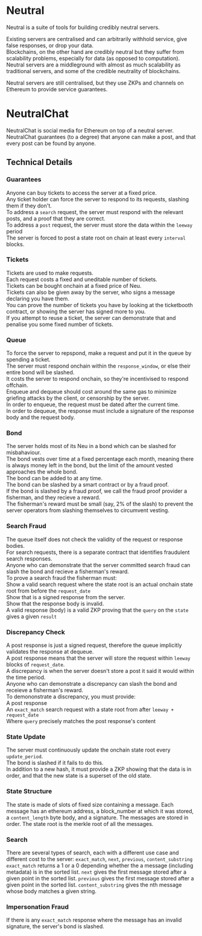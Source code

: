 # Neutral

Neutral is a suite of tools for building credibly neutral servers.

Existing servers are centralised and can arbitrarily withhold service, give false responses, or drop your data.<br/>
Blockchains, on the other hand are credibly neutral but they suffer from scalability problems, especially for data (as opposed to computation).<br/>
Neutral servers are a middleground with almost as much scalability as traditional servers, and some of the credible neutrality of blockchains.<br/>

Neutral servers are still centralised, but they use ZKPs and channels on Ethereum to provide service guarantees.

# NeutralChat

NeutralChat is social media for Ethereum on top of a neutral server.<br/>
NeutralChat guarantees (to a degree) that anyone can make a post, and that every post can be found by anyone.<br/>

## Technical Details

### Guarantees

Anyone can buy tickets to access the server at a fixed price.<br/>
Any ticket holder can force the server to respond to its requests, slashing them if they don't.<br/>
To address a `search` request, the server must respond with the relevant posts, and a proof that they are correct.<br/>
To address a `post` request, the server must store the data within the `leeway` period<br/>
The server is forced to post a state root on chain at least every `interval` blocks.<br/>

### Tickets

Tickets are used to make requests.<br/>
Each request costs a fixed and uneditable number of tickets.<br/>
Tickets can be bought onchain at a fixed price of Neu.<br/>
Tickets can also be given away by the server, who signs a message declaring you have them.<br/>
You can prove the number of tickets you have by looking at the ticketbooth contract, or showing the server has signed more to you.<br/>
If you attempt to reuse a ticket, the server can demonstrate that and penalise you some fixed number of tickets.<br/>

### Queue

To force the server to repspond, make a request and put it in the queue by spending a ticket.<br/>
The server must respond onchain within the `response_window`, or else their entire bond will be slashed.<br/>
It costs the server to respond onchain, so they're incentivised to respond offchain.<br/>
Enqueue and dequeue should cost around the same gas to minimize griefing attacks by the client, or censorship by the server.<br/>
In order to enqueue, the request must be dated after the current time.<br/>
In order to dequeue, the response must include a signature of the response body and the request body.<br/>

### Bond

The server holds most of its Neu in a bond which can be slashed for misbahaviour.<br/>
The bond vests over time at a fixed percentage each month, meaning there is always money left in the bond, but the limit of the amount vested approaches the whole bond.<br/>
The bond can be added to at any time.<br/>
The bond can be slashed by a smart contract or by a fraud proof.<br/>
If the bond is slashed by a fraud proof, we call the fraud proof provider a fisherman, and they recieve a reward.<br/>
The fisherman's reward must be small (say, 2% of the slash) to prevent the server operators from slashing themselves to circumvent vesting.<br/>

### Search Fraud

The queue itself does not check the validity of the request or response bodies.<br/>
For search requests, there is a separate contract that identifies fraudulent search responses.<br/>
Anyone who can demonstrate that the server committed search fraud can slash the bond and recieve a fisherman's reward.<br/>
To prove a search fraud the fisherman must:<br/>
    Show a valid search request where the state root is an actual onchain state root from before the `request_date`<br/>
    Show that is a signed response from the server.<br/>
    Show that the response body is invalid.<br/>
        A valid response (body) is a valid ZKP proving that the `query` on the `state` gives a given `result`<br/>

### Discrepancy Check

A post response is just a signed request, therefore the queue implicitly validates the response at dequeue.<br/>
A post response means that the server will store the request within `leeway` blocks of `request_date`.<br/>
A discrepancy is when the server doesn't store a post it said it would within the time period.<br/>
Anyone who can demonstrate a discrepancy can slash the bond and receieve a fisherman's reward.<br/>
To demononstrate a discrepancy, you must provide:<br/>
    A post response<br/>
    An `exact_match` search request with a state root from after `leeway + request_date`<br/>
    Where `query` precisely matches the post response's content<br/>

### State Update

The server must continuously update the onchain state root every `update_period`.<br/>
The bond is slashed if it fails to do this.<br/>
In addition to a new hash, it must provide a ZKP showing that the data is in order, and that the new state is a superset of the old state.

### State Structure

The state is made of slots of fixed size containing a message.
Each message has an ethereum address, a block_number at which it was stored, a `content_length` byte body, and a signature.
The messages are stored in order.
The state root is the merkle root of all the messages.

### Search

There are several types of search, each with a different use case and different cost to the server:
    `exact_match`, `next`, `previous`, `content_substring`
`exact_match` returns a 1 or a 0 depending whether the a message (including metadata) is in the sorted list.
`next` gives the first message stored after a given point in the sorted list.
`previous` gives the first message stored after a given point in the sorted list.
`content_substring` gives the nth message whose body matches a given string.

### Impersonation Fraud

If there is any `exact_match` response where the message has an invalid signature, the server's bond is slashed.